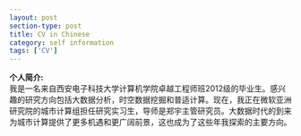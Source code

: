 ```yaml
---
layout: post
section-type: post
title: CV in Chinese
category: self information
tags: ['CV']
---
```





**个人简介:**  
我是一名来自西安电子科技大学计算机学院卓越工程师班2012级的毕业生。感兴趣的研究方向包括大数据分析，时空数据挖掘和普适计算。现在，我正在微软亚洲研究院的城市计算组担任研究实习生，导师是郑宇主管研究员。大数据时代的到来为城市计算提供了更多机遇和更广阔前景，这也成为了这些年我探索的主要方向。
